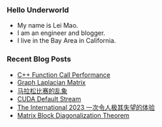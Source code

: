 ### Hello Underworld

- My name is Lei Mao.
- I am an engineer and blogger.
- I live in the Bay Area in California.


### Recent Blog Posts

<!-- BLOG-POST-LIST:START -->
- [C++ Function Call Performance](https://leimao.github.io/blog/CPP-Function-Call-Performance/)
- [Graph Laplacian Matrix](https://leimao.github.io/blog/Graph-Laplacian-Matrix/)
- [马拉松比赛的乱象](https://leimao.github.io/essay/%E9%A9%AC%E6%8B%89%E6%9D%BE%E6%AF%94%E8%B5%9B%E7%9A%84%E4%B9%B1%E8%B1%A1/)
- [CUDA Default Stream](https://leimao.github.io/blog/CUDA-Default-Stream/)
- [The International 2023 一次令人极其失望的体验](https://leimao.github.io/essay/Dota2-TI-2023-%E4%B8%80%E6%AC%A1%E4%BB%A4%E4%BA%BA%E6%9E%81%E5%85%B6%E5%A4%B1%E6%9C%9B%E7%9A%84%E4%BD%93%E9%AA%8C/)
- [Matrix Block Diagonalization Theorem](https://leimao.github.io/blog/Matrix-Block-Diagonalization-Theorem/)
<!-- BLOG-POST-LIST:END -->

